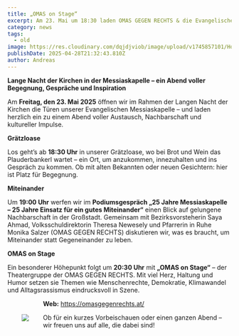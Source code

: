 ```yaml
---
title: „OMAS on Stage“
excerpt: Am 23. Mai um 18:30 laden OMAS GEGEN RECHTS & die Evangelische Messiaskapelle im Rahmen der 'Langen Nacht der Kirchen' zu einem Abend voller Begegnung und kultureller Impulse ein. <a class="text-muted underline font-medium" href="/news/langenacht_2025">Mehr anzeigen</a>.
category: news
tags:
  - old
image: https://res.cloudinary.com/dqjdjviob/image/upload/v1745857101/Homepage/LangeNacht/Ingrid_jenny_Kultursommer_r79afw.jpg
publishDate: 2025-04-28T21:32:43.810Z
author: Andreas
---
```


**Lange Nacht der Kirchen in der Messiaskapelle – ein Abend voller Begegnung, Gespräche und Inspiration**

Am **Freitag, den 23. Mai 2025** öffnen wir im Rahmen der Langen Nacht der Kirchen die Türen unserer Evangelischen Messiaskapelle – und laden herzlich ein zu einem Abend voller Austausch, Nachbarschaft und kultureller Impulse.

**Grätzloase**

Los geht’s ab **18:30 Uhr** in unserer Grätzloase, wo bei Brot und Wein das Plauderbankerl wartet – ein Ort, um anzukommen, innezuhalten und ins Gespräch zu kommen. Ob mit alten Bekannten oder neuen Gesichtern: hier ist Platz für Begegnung.

**Miteinander**

Um **19:00 Uhr** werfen wir im **Podiumsgespräch „25 Jahre Messiaskapelle – 25 Jahre Einsatz für ein gutes Miteinander“** einen Blick auf gelungene Nachbarschaft in der Großstadt. Gemeinsam mit Bezirksvorsteherin Saya Ahmad, Volksschuldirektorin Theresa Newesely und Pfarrerin in Ruhe Monika Salzer (OMAS GEGEN RECHTS) diskutieren wir, was es braucht, um Miteinander statt Gegeneinander zu leben.

**OMAS on Stage**

Ein besonderer Höhepunkt folgt um **20:30 Uhr** mit **„OMAS on Stage“** – der Theatergruppe der OMAS GEGEN RECHTS. Mit viel Herz, Haltung und Humor setzen sie Themen wie Menschenrechte, Demokratie, Klimawandel und Alltagsrassismus eindrucksvoll in Szene.

<img style="float: left; margin: 16px; padding: 16px;" src="https://res.cloudinary.com/dqjdjviob/image/upload/v1745857101/Homepage/LangeNacht/Omaskultursommerauftritt_l4wkyb.jpg">

**Web:** https://omasgegenrechts.at/

Ob für ein kurzes Vorbeischauen oder einen ganzen Abend – wir freuen uns auf alle, die dabei sind!

